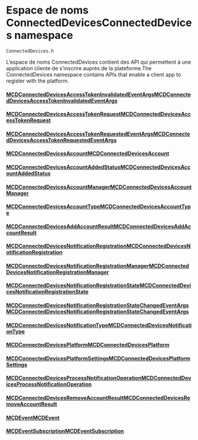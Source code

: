 # <a name="connecteddevices-namespace"></a><span data-ttu-id="58ae9-101">Espace de noms ConnectedDevices</span><span class="sxs-lookup"><span data-stu-id="58ae9-101">ConnectedDevices namespace</span></span>
```
ConnectedDevices.h
```

<span data-ttu-id="58ae9-102">L’espace de noms ConnectedDevices contient des API qui permettent à une application cliente de s’inscrire auprès de la plateforme.</span><span class="sxs-lookup"><span data-stu-id="58ae9-102">The ConnectedDevices namespace contains APIs that enable a client app to register with the platform.</span></span> 

#### <a name="mcdconnecteddevicesaccesstokeninvalidatedeventargsmcdconnecteddevicesaccesstokeninvalidatedeventargsmd"></a>[<span data-ttu-id="58ae9-103">MCDConnectedDevicesAccessTokenInvalidatedEventArgs</span><span class="sxs-lookup"><span data-stu-id="58ae9-103">MCDConnectedDevicesAccessTokenInvalidatedEventArgs</span></span>](MCDConnectedDevicesAccessTokenInvalidatedEventArgs.md)
#### <a name="mcdconnecteddevicesaccesstokenrequestmcdconnecteddevicesaccesstokenrequestmd"></a>[<span data-ttu-id="58ae9-104">MCDConnectedDevicesAccessTokenRequest</span><span class="sxs-lookup"><span data-stu-id="58ae9-104">MCDConnectedDevicesAccessTokenRequest</span></span>](MCDConnectedDevicesAccessTokenRequest.md)
#### <a name="mcdconnecteddevicesaccesstokenrequestedeventargsmcdconnecteddevicesaccesstokenrequestedeventargsmd"></a>[<span data-ttu-id="58ae9-105">MCDConnectedDevicesAccessTokenRequestedEventArgs</span><span class="sxs-lookup"><span data-stu-id="58ae9-105">MCDConnectedDevicesAccessTokenRequestedEventArgs</span></span>](MCDConnectedDevicesAccessTokenRequestedEventArgs.md)
#### <a name="mcdconnecteddevicesaccountmcdconnecteddevicesaccountmd"></a>[<span data-ttu-id="58ae9-106">MCDConnectedDevicesAccount</span><span class="sxs-lookup"><span data-stu-id="58ae9-106">MCDConnectedDevicesAccount</span></span>](MCDConnectedDevicesAccount.md)
#### <a name="mcdconnecteddevicesaccountaddedstatusmcdconnecteddevicesaccountaddedstatusmd"></a>[<span data-ttu-id="58ae9-107">MCDConnectedDevicesAccountAddedStatus</span><span class="sxs-lookup"><span data-stu-id="58ae9-107">MCDConnectedDevicesAccountAddedStatus</span></span>](MCDConnectedDevicesAccountAddedStatus.md)
#### <a name="mcdconnecteddevicesaccountmanagermcdconnecteddevicesaccountmanagermd"></a>[<span data-ttu-id="58ae9-108">MCDConnectedDevicesAccountManager</span><span class="sxs-lookup"><span data-stu-id="58ae9-108">MCDConnectedDevicesAccountManager</span></span>](MCDConnectedDevicesAccountManager.md)
#### <a name="mcdconnecteddevicesaccounttypemcdconnecteddevicesaccounttypemd"></a>[<span data-ttu-id="58ae9-109">MCDConnectedDevicesAccountType</span><span class="sxs-lookup"><span data-stu-id="58ae9-109">MCDConnectedDevicesAccountType</span></span>](MCDConnectedDevicesAccountType.md)
#### <a name="mcdconnecteddevicesaddaccountresultmcdconnecteddevicesaddaccountresultmd"></a>[<span data-ttu-id="58ae9-110">MCDConnectedDevicesAddAccountResult</span><span class="sxs-lookup"><span data-stu-id="58ae9-110">MCDConnectedDevicesAddAccountResult</span></span>](MCDConnectedDevicesAddAccountResult.md)
#### <a name="mcdconnecteddevicesnotificationregistrationmcdconnecteddevicesnotificationregistrationmd"></a>[<span data-ttu-id="58ae9-111">MCDConnectedDevicesNotificationRegistration</span><span class="sxs-lookup"><span data-stu-id="58ae9-111">MCDConnectedDevicesNotificationRegistration</span></span>](MCDConnectedDevicesNotificationRegistration.md)
#### <a name="mcdconnecteddevicesnotificationregistrationmanagermcdconnecteddevicesnotificationregistrationmanagermd"></a>[<span data-ttu-id="58ae9-112">MCDConnectedDevicesNotificationRegistrationManager</span><span class="sxs-lookup"><span data-stu-id="58ae9-112">MCDConnectedDevicesNotificationRegistrationManager</span></span>](MCDConnectedDevicesNotificationRegistrationManager.md)
#### <a name="mcdconnecteddevicesnotificationregistrationstatemcdconnecteddevicesnotificationregistrationstatemd"></a>[<span data-ttu-id="58ae9-113">MCDConnectedDevicesNotificationRegistrationState</span><span class="sxs-lookup"><span data-stu-id="58ae9-113">MCDConnectedDevicesNotificationRegistrationState</span></span>](MCDConnectedDevicesNotificationRegistrationState.md)
#### <a name="mcdconnecteddevicesnotificationregistrationstatechangedeventargsmcdconnecteddevicesnotificationregistrationstatechangedeventargsmd"></a>[<span data-ttu-id="58ae9-114">MCDConnectedDevicesNotificationRegistrationStateChangedEventArgs</span><span class="sxs-lookup"><span data-stu-id="58ae9-114">MCDConnectedDevicesNotificationRegistrationStateChangedEventArgs</span></span>](MCDConnectedDevicesNotificationRegistrationStateChangedEventArgs.md)
#### <a name="mcdconnecteddevicesnotificationtypemcdconnecteddevicesnotificationtypemd"></a>[<span data-ttu-id="58ae9-115">MCDConnectedDevicesNotificationType</span><span class="sxs-lookup"><span data-stu-id="58ae9-115">MCDConnectedDevicesNotificationType</span></span>](MCDConnectedDevicesNotificationType.md)
#### <a name="mcdconnecteddevicesplatformmcdconnecteddevicesplatformmd"></a>[<span data-ttu-id="58ae9-116">MCDConnectedDevicesPlatform</span><span class="sxs-lookup"><span data-stu-id="58ae9-116">MCDConnectedDevicesPlatform</span></span>](MCDConnectedDevicesPlatform.md)
#### <a name="mcdconnecteddevicesplatformsettingsmcdconnecteddevicesplatformsettingsmd"></a>[<span data-ttu-id="58ae9-117">MCDConnectedDevicesPlatformSettings</span><span class="sxs-lookup"><span data-stu-id="58ae9-117">MCDConnectedDevicesPlatformSettings</span></span>](MCDConnectedDevicesPlatformSettings.md)
#### <a name="mcdconnecteddevicesprocessnotificationoperationmcdconnecteddevicesprocessnotificationoperationmd"></a>[<span data-ttu-id="58ae9-118">MCDConnectedDevicesProcessNotificationOperation</span><span class="sxs-lookup"><span data-stu-id="58ae9-118">MCDConnectedDevicesProcessNotificationOperation</span></span>](MCDConnectedDevicesProcessNotificationOperation.md)
#### <a name="mcdconnecteddevicesremoveaccountresultmcdconnecteddevicesremoveaccountresultmd"></a>[<span data-ttu-id="58ae9-119">MCDConnectedDevicesRemoveAccountResult</span><span class="sxs-lookup"><span data-stu-id="58ae9-119">MCDConnectedDevicesRemoveAccountResult</span></span>](MCDConnectedDevicesRemoveAccountResult.md)
#### <a name="mcdeventmcdeventmd"></a>[<span data-ttu-id="58ae9-120">MCDEvent</span><span class="sxs-lookup"><span data-stu-id="58ae9-120">MCDEvent</span></span>](MCDEvent.md)
#### <a name="mcdeventsubscriptionmcdeventsubscriptionmd"></a>[<span data-ttu-id="58ae9-121">MCDEventSubscription</span><span class="sxs-lookup"><span data-stu-id="58ae9-121">MCDEventSubscription</span></span>](MCDEventSubscription.md)